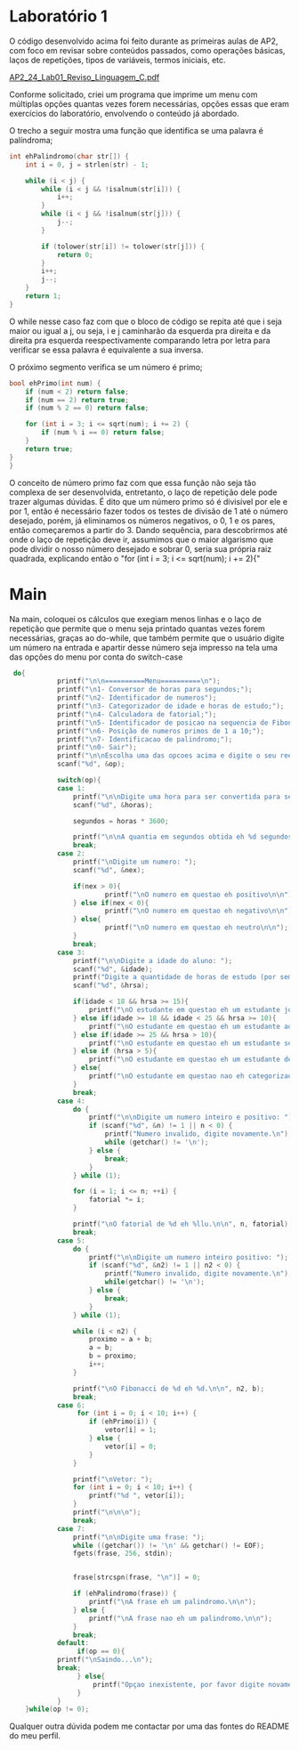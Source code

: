 # Laboratório 1
O código desenvolvido acima foi feito durante as primeiras aulas de AP2, com foco em revisar sobre conteúdos passados, como operações básicas, laços de repetições, tipos de variáveis, termos iniciais, etc.

[AP2_24_Lab01_Reviso_Linguagem_C.pdf](https://github.com/user-attachments/files/22014050/AP2_24_Lab01_Reviso_Linguagem_C.pdf)

Conforme solicitado, criei um programa que imprime um menu com múltiplas opções quantas vezes forem necessárias, opções essas que eram exercícios do laboratório, envolvendo o conteúdo já abordado.

O trecho a seguir mostra uma função que identifica se uma palavra é palíndroma;
```C
int ehPalindromo(char str[]) {
    int i = 0, j = strlen(str) - 1;

    while (i < j) {
        while (i < j && !isalnum(str[i])) {
            i++;
        }
        while (i < j && !isalnum(str[j])) {
            j--;
        }

        if (tolower(str[i]) != tolower(str[j])) {
            return 0;
        }
        i++;
        j--;
    }
    return 1;
}
```
O while nesse caso faz com que o bloco de código se repita até que i seja maior ou igual a j, ou seja, i e j caminharão da esquerda pra direita e da direita pra esquerda reespectivamente comparando letra por letra para verificar se essa palavra é equivalente a sua inversa.

O próximo segmento verifica se um número é primo;
```C
bool ehPrimo(int num) {
    if (num < 2) return false;
    if (num == 2) return true;
    if (num % 2 == 0) return false; 

    for (int i = 3; i <= sqrt(num); i += 2) {
        if (num % i == 0) return false;
    }
    return true;
}
}
```
O conceito de número primo faz com que essa função não seja tão complexa de ser desenvolvida, entretanto, o laço de repetição dele pode trazer algumas dúvidas. É dito que um número primo só é divisível por ele e por 1, então é necessário fazer todos os testes de divisão de 1 até o número desejado, porém, já eliminamos os números negativos, o 0, 1 e os pares, então começaremos a partir do 3. Dando sequência, para descobrirmos até onde o laço de repetição deve ir, assumimos que o maior algarismo que pode dividir o nosso número desejado e sobrar 0, seria sua própria raiz quadrada, explicando então o "for (int i = 3; i <= sqrt(num); i += 2){"

# Main
Na main, coloquei os cálculos que exegiam menos linhas e o laço de repetição que permite que o menu seja printado quantas vezes forem necessárias, graças ao do-while, que também permite que o usuário digite um número na entrada e apartir desse número seja impresso na tela uma das opções do menu por conta do switch-case
```C
 do{
            printf("\n\n==========Menu==========\n");
            printf("\n1- Conversor de horas para segundos;");
            printf("\n2- Identificador de numeros");
            printf("\n3- Categorizador de idade e horas de estudo;");
            printf("\n4- Calculadora de fatorial;");
            printf("\n5- Identificador de posicao na sequencia de Fibonacci;");
            printf("\n6- Posição de numeros primos de 1 a 10;");
            printf("\n7- Identificacao de palindromo;");
            printf("\n0- Sair");
            printf("\n\nEscolha uma das opcoes acima e digite o seu reespectivo numero: ");
            scanf("%d", &op);

            switch(op){
            case 1:
                printf("\n\nDigite uma hora para ser convertida para segundos: ");
                scanf("%d", &horas);

                segundos = horas * 3600;

                printf("\n\nA quantia em segundos obtida eh %d segundos.\n\n", segundos);
                break;
            case 2:
                printf("\nDigite um numero: ");
                scanf("%d", &nex);

                if(nex > 0){
                        printf("\nO numero em questao eh positivo\n\n");
                } else if(nex < 0){
                        printf("\nO numero em questao eh negativo\n\n");
                } else{
                        printf("\nO numero em questao eh neutro\n\n");
                }
                break;
            case 3:
                printf("\n\nDigite a idade do aluno: ");
                scanf("%d", &idade);
                printf("Digite a quantidade de horas de estudo (por semana) do aluno: ");
                scanf("%d", &hrsa);

                if(idade < 18 && hrsa >= 15){
                    printf("\nO estudante em questao eh um estudante jovem!\n\n");
                } else if(idade >= 18 && idade < 25 && hrsa >= 10){
                    printf("\nO estudante em questao eh um estudante adulto!\n\n");
                } else if(idade >= 25 && hrsa > 10){
                    printf("\nO estudante em questao eh um estudante senior!\n\n");
                } else if (hrsa > 5){
                    printf("\nO estudante em questao eh um estudante desmotivado\n\n");
                } else{
                    printf("\nO estudante em questao nao eh categorizado!\n\n");
                }
                break;
            case 4:
                do {
                    printf("\n\nDigite um numero inteiro e positivo: ");
                    if (scanf("%d", &n) != 1 || n < 0) {
                        printf("Numero invalido, digite novamente.\n");
                        while (getchar() != '\n');
                    } else {
                        break;
                    }
                } while (1);

                for (i = 1; i <= n; ++i) {
                    fatorial *= i;
                }

                printf("\nO fatorial de %d eh %llu.\n\n", n, fatorial);
                break;
            case 5:
                do {
                    printf("\n\nDigite um numero inteiro positivo: ");
                    if (scanf("%d", &n2) != 1 || n2 < 0) {
                        printf("Numero invalido, digite novamente.\n");
                        while(getchar() != '\n');
                    } else {
                        break;
                    }
                } while (1);

                while (i < n2) {
                    proximo = a + b;
                    a = b;
                    b = proximo;
                    i++;
                }

                printf("\nO Fibonacci de %d eh %d.\n\n", n2, b);
                break;
            case 6:
                 for (int i = 0; i < 10; i++) {
                    if (ehPrimo(i)) {
                        vetor[i] = 1;
                    } else {
                        vetor[i] = 0;
                    }
                }

                printf("\nVetor: ");
                for (int i = 0; i < 10; i++) {
                    printf("%d ", vetor[i]);
                }
                printf("\n\n\n");
                break;
            case 7:
                printf("\n\nDigite uma frase: ");
                while ((getchar()) != '\n' && getchar() != EOF);
                fgets(frase, 256, stdin);


                frase[strcspn(frase, "\n")] = 0;

                if (ehPalindromo(frase)) {
                    printf("\nA frase eh um palindromo.\n\n");
                } else {
                    printf("\nA frase nao eh um palindromo.\n\n");
                }
                break;
            default:
                 if(op == 0){
            printf("\nSaindo...\n");
            break;
                 } else{
                     printf("Opçao inexistente, por favor digite novamente.");
                 }
            }
    }while(op != 0);
```
Qualquer outra dúvida podem me contactar por uma das fontes do README do meu perfil.


